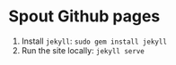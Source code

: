 Spout Github pages
====

1. Install `jekyll`: `sudo gem install jekyll`
2. Run the site locally: `jekyll serve`

